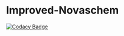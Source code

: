 # Improved-Novaschem
[![Codacy Badge](https://api.codacy.com/project/badge/Grade/f44da4782cfc44ff8e7906ed5353b083)](https://www.codacy.com/app/kimpankarl/Improved-Novaschem?utm_source=github.com&utm_medium=referral&utm_content=TRSGuy/Improved-Novaschem&utm_campaign=badger)